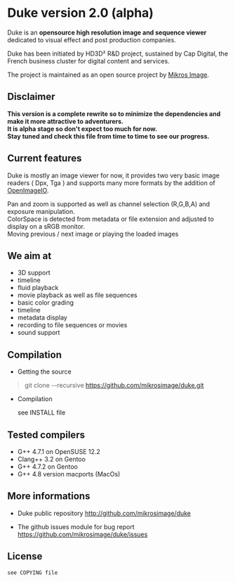 Duke version 2.0 (alpha)
========================

Duke is an **opensource high resolution image and sequence viewer** dedicated to visual effect and post production companies.

Duke has been initiated by HD3D² R&D project, sustained by Cap Digital, the French business cluster for digital content and services.

The project is maintained as an open source project by [Mikros Image](http://www.mikrosimage.eu).

Disclaimer
----------
**This version is a complete rewrite so to minimize the dependencies and make it more attractive to adventurers.**  
**It is alpha stage so don't expect too much for now.**  
**Stay tuned and check this file from time to time to see our progress.**  

Current features
----------------
Duke is mostly an image viewer for now, it provides two very basic image readers ( Dpx, Tga ) and supports many more formats by the addition of [OpenImageIO](https://sites.google.com/site/openimageio/).

Pan and zoom is supported as well as channel selection (R,G,B,A) and exposure manipulation.  
ColorSpace is detected from metadata or file extension and adjusted to display on a sRGB monitor.  
Moving previous / next image or playing the loaded images


We aim at
---------

* 3D support
* timeline
* fluid playback
* movie playback as well as file sequences
* basic color grading
* timeline
* metadata display
* recording to file sequences or movies
* sound support



Compilation
-----------

* Getting the source

> git clone --recursive https://github.com/mikrosimage/duke.git  

* Compilation

  see INSTALL file


Tested compilers
----------------

* G++ 4.7.1 on OpenSUSE 12.2
* Clang++ 3.2 on Gentoo
* G++ 4.7.2 on Gentoo
* G++ 4.8 version macports (MacOs)

More informations 
-----------------

* Duke public repository
http://github.com/mikrosimage/duke

* The github issues module for bug report
https://github.com/mikrosimage/duke/issues


License
-------

    see COPYING file
